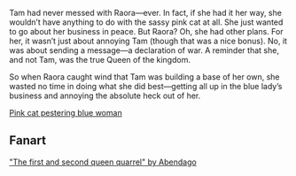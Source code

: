 <!-- title: Annoying Cat -->
<!-- relationship: Enemy -->

Tam had never messed with Raora—ever. In fact, if she had it her way, she wouldn’t have anything to do with the sassy pink cat at all. She just wanted to go about her business in peace. But Raora? Oh, she had other plans. For her, it wasn’t just about annoying Tam (though that was a nice bonus). No, it was about sending a message—a declaration of war. A reminder that she, and not Tam, was the true Queen of the kingdom.

So when Raora caught wind that Tam was building a base of her own, she wasted no time in doing what she did best—getting all up in the blue lady’s business and annoying the absolute heck out of her.

[Pink cat pestering blue woman](#embed:https://www.youtube.com/live/6VtHPTU1FB8?feature=shared&t=15032)

## Fanart

["The first and second queen quarrel" by Abendago](https://x.com/Abendag0/status/1831257105069949232)

